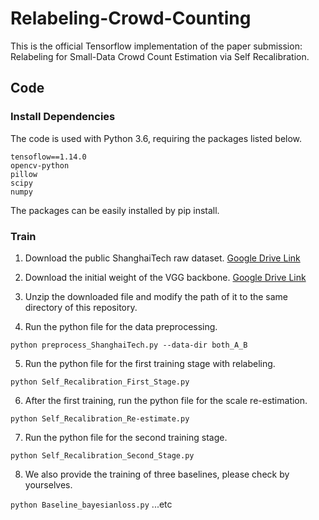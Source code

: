 # Relabeling-Crowd-Counting

This is the official Tensorflow implementation of the paper submission: Relabeling for Small-Data Crowd Count Estimation via Self Recalibration.

## Code

### Install Dependencies

The code is used with Python 3.6, requiring the packages listed below.

```
tensoflow==1.14.0
opencv-python
pillow
scipy
numpy
```
The packages can be easily installed by pip install.

### Train

1. Download the public ShanghaiTech raw dataset. [Google Drive Link](https://drive.google.com/file/d/1w1E6n7O70dw2iDZDqTi8x_Y0tCapQ_ka/view?usp=sharing)

2. Download the initial weight of the VGG backbone. [Google Drive Link](https://drive.google.com/file/d/1cnPsluk7tDZXnnjpObAD3cLXiWWipkBk/view?usp=sharing)

3. Unzip the downloaded file and modify the path of it to the same directory of this repository.

4. Run the python file for the data preprocessing.

  `python preprocess_ShanghaiTech.py --data-dir both_A_B`

5. Run the python file for the first training stage with relabeling.

  `python Self_Recalibration_First_Stage.py`

6. After the first training, run the python file for the scale re-estimation.

  `python Self_Recalibration_Re-estimate.py`

7. Run the python file for the second training stage.

  `python Self_Recalibration_Second_Stage.py`

8. We also provide the training of three baselines, please check by yourselves.

  `python Baseline_bayesianloss.py`  ...etc
